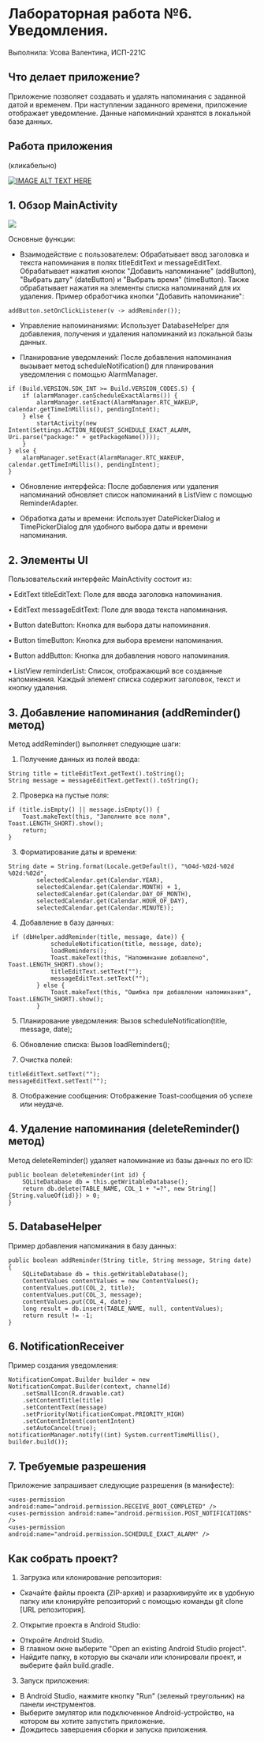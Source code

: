 # Лабораторная работа №6. Уведомления. 

Выполнила: Усова Валентина, ИСП-221С
## Что делает приложение?

Приложение позволяет создавать и удалять напоминания с заданной датой и временем. При наступлении заданного времени, приложение отображает уведомление. Данные напоминаний хранятся в локальной базе данных.

## Работа приложения

(кликабельно)

[![IMAGE ALT TEXT HERE](https://img.youtube.com/vi/4dXUo3m3PiA/default.jpg)](https://www.youtube.com/shorts/4dXUo3m3PiA)

## 1. Обзор MainActivity
![](https://github.com/nnka1/mobile_development.lab5/blob/main/photo_2024-12-03_15-37-30.jpg)

Основные функции:

* Взаимодействие с пользователем: Обрабатывает ввод заголовка и текста напоминания в полях titleEditText и messageEditText. Обрабатывает нажатия кнопок "Добавить напоминание" (addButton), "Выбрать дату" (dateButton) и "Выбрать время" (timeButton). Также обрабатывает нажатия на элементы списка напоминаний для их удаления. Пример обработчика кнопки "Добавить напоминание":
```
addButton.setOnClickListener(v -> addReminder());

```
* Управление напоминаниями: Использует DatabaseHelper для добавления, получения и удаления напоминаний из локальной базы данных.

* Планирование уведомлений: После добавления напоминания вызывает метод scheduleNotification() для планирования уведомления с помощью AlarmManager. 
```
if (Build.VERSION.SDK_INT >= Build.VERSION_CODES.S) {
    if (alarmManager.canScheduleExactAlarms()) {
        alarmManager.setExact(AlarmManager.RTC_WAKEUP, calendar.getTimeInMillis(), pendingIntent);
    } else {
        startActivity(new Intent(Settings.ACTION_REQUEST_SCHEDULE_EXACT_ALARM, Uri.parse("package:" + getPackageName())));
    }
} else {
    alarmManager.setExact(AlarmManager.RTC_WAKEUP, calendar.getTimeInMillis(), pendingIntent);
}

```
* Обновление интерфейса: После добавления или удаления напоминаний обновляет список напоминаний в ListView с помощью ReminderAdapter.

* Обработка даты и времени: Использует DatePickerDialog и TimePickerDialog для удобного выбора даты и времени напоминания.

## 2. Элементы UI

Пользовательский интерфейс MainActivity состоит из:

• EditText titleEditText: Поле для ввода заголовка напоминания.

• EditText messageEditText: Поле для ввода текста напоминания.

• Button dateButton: Кнопка для выбора даты напоминания.

• Button timeButton: Кнопка для выбора времени напоминания.

• Button addButton: Кнопка для добавления нового напоминания.

• ListView reminderList: Список, отображающий все созданные напоминания. Каждый элемент списка содержит заголовок, текст и кнопку удаления.


## 3. Добавление напоминания (addReminder() метод)

Метод addReminder() выполняет следующие шаги:

1. Получение данных из полей ввода:
```
String title = titleEditText.getText().toString();
String message = messageEditText.getText().toString();

```
2. Проверка на пустые поля:
```
if (title.isEmpty() || message.isEmpty()) {
    Toast.makeText(this, "Заполните все поля", Toast.LENGTH_SHORT).show();
    return;
}

```
3. Форматирование даты и времени:
```
String date = String.format(Locale.getDefault(), "%04d-%02d-%02d %02d:%02d",
        selectedCalendar.get(Calendar.YEAR),
        selectedCalendar.get(Calendar.MONTH) + 1,
        selectedCalendar.get(Calendar.DAY_OF_MONTH),
        selectedCalendar.get(Calendar.HOUR_OF_DAY),
        selectedCalendar.get(Calendar.MINUTE));

```
4. Добавление в базу данных:
```
 if (dbHelper.addReminder(title, message, date)) {
            scheduleNotification(title, message, date);
            loadReminders();
            Toast.makeText(this, "Напоминание добавлено", Toast.LENGTH_SHORT).show();
            titleEditText.setText("");
            messageEditText.setText("");
        } else {
            Toast.makeText(this, "Ошибка при добавлении напоминания", Toast.LENGTH_SHORT).show();
        }

```
5. Планирование уведомления: Вызов scheduleNotification(title, message, date);

6. Обновление списка: Вызов loadReminders();

7. Очистка полей:
```
titleEditText.setText("");
messageEditText.setText("");

```
8. Отображение сообщения: Отображение Toast-сообщения об успехе или неудаче.

## 4. Удаление напоминания (deleteReminder() метод)

Метод deleteReminder() удаляет напоминание из базы данных по его ID:
```
public boolean deleteReminder(int id) {
    SQLiteDatabase db = this.getWritableDatabase();
    return db.delete(TABLE_NAME, COL_1 + "=?", new String[]{String.valueOf(id)}) > 0;
}

```
## 5. DatabaseHelper

Пример добавления напоминания в базу данных:
```
public boolean addReminder(String title, String message, String date) {
    SQLiteDatabase db = this.getWritableDatabase();
    ContentValues contentValues = new ContentValues();
    contentValues.put(COL_2, title);
    contentValues.put(COL_3, message);
    contentValues.put(COL_4, date);
    long result = db.insert(TABLE_NAME, null, contentValues);
    return result != -1;
}

```
## 6. NotificationReceiver 

Пример создания уведомления:
```
NotificationCompat.Builder builder = new NotificationCompat.Builder(context, channelId)
    .setSmallIcon(R.drawable.cat)
    .setContentTitle(title)
    .setContentText(message)
    .setPriority(NotificationCompat.PRIORITY_HIGH)
    .setContentIntent(contentIntent)
    .setAutoCancel(true);
notificationManager.notify((int) System.currentTimeMillis(), builder.build());

```
## 7. Требуемые разрешения

Приложение запрашивает следующие разрешения (в манифесте):
```
<uses-permission android:name="android.permission.RECEIVE_BOOT_COMPLETED" />
<uses-permission android:name="android.permission.POST_NOTIFICATIONS" />
<uses-permission android:name="android.permission.SCHEDULE_EXACT_ALARM" />

```

## Как собрать проект?
1. Загрузка или клонирование репозитория:
* Скачайте файлы проекта (ZIP-архив) и разархивируйте их в удобную папку или клонируйте репозиторий с помощью команды git clone [URL репозитория].

2. Открытие проекта в Android Studio:
* Откройте Android Studio.
* В главном окне выберите "Open an existing Android Studio project".
* Найдите папку, в которую вы скачали или клонировали проект, и выберите файл build.gradle.

3. Запуск приложения:
* В Android Studio, нажмите кнопку "Run" (зеленый треугольник) на панели инструментов.
* Выберите эмулятор или подключенное Android-устройство, на котором вы хотите запустить приложение.
* Дождитесь завершения сборки и запуска приложения.
